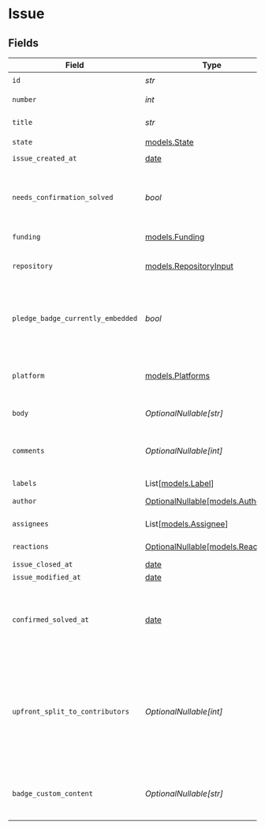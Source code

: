 # Issue


## Fields

| Field                                                                                                         | Type                                                                                                          | Required                                                                                                      | Description                                                                                                   |
| ------------------------------------------------------------------------------------------------------------- | ------------------------------------------------------------------------------------------------------------- | ------------------------------------------------------------------------------------------------------------- | ------------------------------------------------------------------------------------------------------------- |
| `id`                                                                                                          | *str*                                                                                                         | :heavy_check_mark:                                                                                            | N/A                                                                                                           |
| `number`                                                                                                      | *int*                                                                                                         | :heavy_check_mark:                                                                                            | GitHub #number                                                                                                |
| `title`                                                                                                       | *str*                                                                                                         | :heavy_check_mark:                                                                                            | GitHub issue title                                                                                            |
| `state`                                                                                                       | [models.State](../models/state.md)                                                                            | :heavy_check_mark:                                                                                            | N/A                                                                                                           |
| `issue_created_at`                                                                                            | [date](https://docs.python.org/3/library/datetime.html#date-objects)                                          | :heavy_check_mark:                                                                                            | N/A                                                                                                           |
| `needs_confirmation_solved`                                                                                   | *bool*                                                                                                        | :heavy_check_mark:                                                                                            | If a maintainer needs to mark this issue as solved                                                            |
| `funding`                                                                                                     | [models.Funding](../models/funding.md)                                                                        | :heavy_check_mark:                                                                                            | N/A                                                                                                           |
| `repository`                                                                                                  | [models.RepositoryInput](../models/repositoryinput.md)                                                        | :heavy_check_mark:                                                                                            | The repository that the issue is in                                                                           |
| `pledge_badge_currently_embedded`                                                                             | *bool*                                                                                                        | :heavy_check_mark:                                                                                            | If this issue currently has the Polar badge SVG embedded                                                      |
| `platform`                                                                                                    | [models.Platforms](../models/platforms.md)                                                                    | :heavy_check_mark:                                                                                            | Issue platform (currently always GitHub)                                                                      |
| `body`                                                                                                        | *OptionalNullable[str]*                                                                                       | :heavy_minus_sign:                                                                                            | GitHub issue body                                                                                             |
| `comments`                                                                                                    | *OptionalNullable[int]*                                                                                       | :heavy_minus_sign:                                                                                            | Number of GitHub comments made on the issue                                                                   |
| `labels`                                                                                                      | List[[models.Label](../models/label.md)]                                                                      | :heavy_minus_sign:                                                                                            | N/A                                                                                                           |
| `author`                                                                                                      | [OptionalNullable[models.Author]](../models/author.md)                                                        | :heavy_minus_sign:                                                                                            | GitHub author                                                                                                 |
| `assignees`                                                                                                   | List[[models.Assignee](../models/assignee.md)]                                                                | :heavy_minus_sign:                                                                                            | GitHub assignees                                                                                              |
| `reactions`                                                                                                   | [OptionalNullable[models.Reactions]](../models/reactions.md)                                                  | :heavy_minus_sign:                                                                                            | GitHub reactions                                                                                              |
| `issue_closed_at`                                                                                             | [date](https://docs.python.org/3/library/datetime.html#date-objects)                                          | :heavy_minus_sign:                                                                                            | N/A                                                                                                           |
| `issue_modified_at`                                                                                           | [date](https://docs.python.org/3/library/datetime.html#date-objects)                                          | :heavy_minus_sign:                                                                                            | N/A                                                                                                           |
| `confirmed_solved_at`                                                                                         | [date](https://docs.python.org/3/library/datetime.html#date-objects)                                          | :heavy_minus_sign:                                                                                            | If this issue has been marked as confirmed solved through Polar                                               |
| `upfront_split_to_contributors`                                                                               | *OptionalNullable[int]*                                                                                       | :heavy_minus_sign:                                                                                            | Share of rewrads that will be rewarded to contributors of this issue. A number between 0 and 100 (inclusive). |
| `badge_custom_content`                                                                                        | *OptionalNullable[str]*                                                                                       | :heavy_minus_sign:                                                                                            | Optional custom badge SVG promotional content                                                                 |